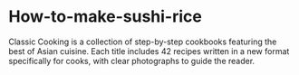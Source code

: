 # How-to-make-sushi-rice
Classic Cooking is a collection of step-by-step cookbooks featuring the best of Asian cuisine. Each title includes 42 recipes written in a new format specifically for cooks, with clear photographs to guide the reader.
